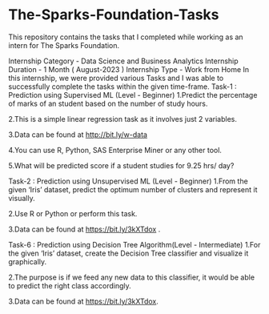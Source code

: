 # The-Sparks-Foundation-Tasks
This repository contains the tasks that I completed while working as an intern for The Sparks Foundation.

Internship Category - Data Science and Business Analytics
Internship Duration - 1 Month ( August-2023 )
Internship Type - Work from Home In this internship, we were provided various Tasks and I was able to successfully complete the tasks within the given time-frame.
Task-1 : Prediction using Supervised ML (Level - Beginner)
1.Predict the percentage of marks of an student based on the number of study hours.

2.This is a simple linear regression task as it involves just 2 variables.

3.Data can be found at http://bit.ly/w-data

4.You can use R, Python, SAS Enterprise Miner or any other tool.

5.What will be predicted score if a student studies for 9.25 hrs/ day?

Task-2 : Prediction using Unsupervised ML (Level - Beginner)
1.From the given ‘Iris’ dataset, predict the optimum number of clusters and represent it visually.

2.Use R or Python or perform this task.

3.Data can be found at https://bit.ly/3kXTdox .

Task-6 : Prediction using Decision Tree Algorithm(Level - Intermediate)
1.For the given ‘Iris’ dataset, create the Decision Tree classifier and visualize it graphically.

2.The purpose is if we feed any new data to this classifier, it would be able to predict the right class accordingly.

3.Data can be found at https://bit.ly/3kXTdox.
